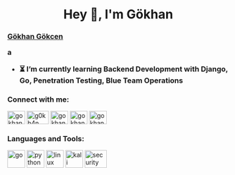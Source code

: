<h1 align="center">Hey 👋, I'm Gökhan</h1>
<h3 align="center>Electrical and Electornics Engineering Student</h3>
♝Highly motivated individual with interests in all technologies.
</br>
♝ I totally agree the Feynman Technique (Teach for Learn) . So, I write blogs and articles what I currently learning. </br>
</br>
<div class="badge-base LI-profile-badge" data-locale="en_US" data-size="medium" data-theme="dark" data-type="VERTICAL" data-vanity="gokhangokcen" data-version="v1"><a class="badge-base__link LI-simple-link" href="https://tr.linkedin.com/in/gokhangokcen/en?trk=profile-badge">Gökhan Gökcen</a></div>
              
<p>a</p>

  * :hourglass_flowing_sand: I’m currently learning **Backend Development with Django, Go, Penetration Testing, Blue Team Operations**

<h3 align="left">Connect with me:</h3>
<a href="https://linkedin.com/in/gokhangokcen" target="blank"><img align="center" src="https://raw.githubusercontent.com/rahuldkjain/github-profile-readme-generator/master/src/images/icons/Social/linked-in-alt.svg" alt="gokhangokcen" height="30" width="40" /></a>
<a href="https://tryhackme.com/p/g0kh4n" target="blank"><img align="center" src="https://onurgule.com.tr/wp-content/uploads/2021/07/THMlogo.png" alt="g0kh4n" height="30" width="50" /></a>
<a href="https://medium.com/@gokhangokcen/t%C3%BCm-yaz%C4%B1lar-all-stories-7956b173f442" target="blank"><img align="center" src="https://github.com/rahuldkjain/github-profile-readme-generator/blob/master/src/images/icons/Social/medium.svg" alt="gokhangokcen" height="30" width="40" /></a>
<a href="https://www.hackerrank.com/gokhangokcenn" target="blank"><img align="center" src="https://github.com/rahuldkjain/github-profile-readme-generator/blob/master/src/images/icons/Social/hackerrank.svg" alt="gokhangokcen" height="30" width="40" /></a>
<a href="https://app.patika.dev/gokhangokcen" target="blank"><img align="center" src="https://patika-prod.s3.eu-central-1.amazonaws.com/staticFiles/patikaLogo.png" alt="gokhangokcen" height="30" width="40" /></a>
</p>





<h3 align="left">Languages and Tools:</h3>
<p align = "left" > <a href = "#" target =
  "_blank" > <img src =
  "https://github.com/rahuldkjain/github-profile-readme-generator/blob/master/src/images/icons/ProgrammingLanguages/go.svg"
  alt = "go" width = "40" height = "40" / ></a > <a href =
  "#" target = "_blank" > <img src =
  "https://github.com/rahuldkjain/github-profile-readme-generator/blob/master/src/images/icons/ProgrammingLanguages/python.svg"
  alt = "python" width = "40" height = "40" / ></a> <a href =
  "#" target = "_blank" > <a href =
  "#" target = "_blank" > <img src =
  "https://github.com/rahuldkjain/github-profile-readme-generator/blob/master/src/images/icons/Other/linux.svg" alt =
  "linux" width = "40" height = "40" / ></a > <a href =
  "#" target = "_blank" > <img src =
  "https://toppng.com/uploads/preview/kali-linux-logo-11562915225uyursxhbp6.png" alt =
  "kali linux" width = "40" height = "40" / ></a > <a href =
  "#" target = "_blank" > <img src =
  "https://cylab.be/storage/blog/65/files/GczoDUuisS9oISm7pRkZLQjEjpjQ5jWsMJdAm8Yu.png" alt =
  "security onion" width = "50" height = "40" / ></a > <a href =
  "#" target = "_blank" >
  </p >
  
  
